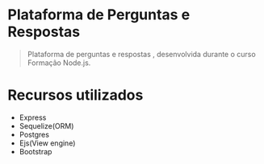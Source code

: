 # Plataforma de Perguntas e Respostas
> Plataforma de perguntas e respostas , desenvolvida durante o curso Formação Node.js.


# Recursos utilizados
- Express
- Sequelize(ORM)
- Postgres
- Ejs(View engine)
- Bootstrap

